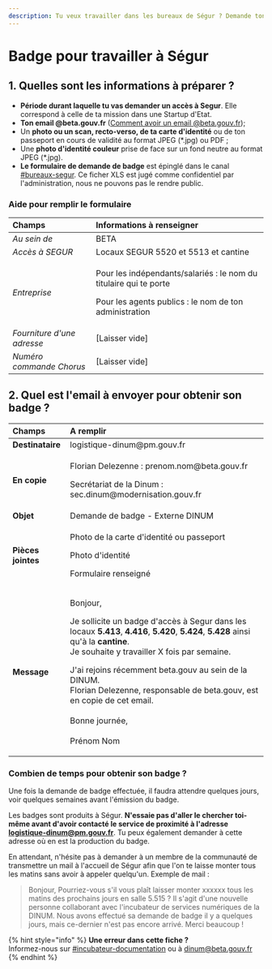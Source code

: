 ```yaml
---
description: Tu veux travailler dans les bureaux de Ségur ? Demande ton badge !
---
```


# Badge pour travailler à Ségur

## 1. Quelles sont les informations à préparer ?

* **Période durant laquelle tu vas demander un accès à Segur**. Elle correspond à celle de ta mission dans une Startup d'Etat.
* **Ton email @beta.gouv.fr** \([Comment avoir un email @beta.gouv.fr](../../../travailler-a-beta-gouv/jutilise-les-outils-de-la-communaute/emails.md)\);
* Un **photo ou un scan, recto-verso, de ta carte d'identité** ou de ton passeport en cours de validité au format JPEG \(\*.jpg\) ou PDF ;
* Une **photo d'identité couleur** prise de face sur un fond neutre au format JPEG \(\*.jpg\).
* **Le formulaire de demande de badge** est épinglé dans le canal [\#bureaux-segur](https://mattermost.incubateur.net/betagouv/channels/bureaux-segur). Ce ficher XLS est jugé comme confidentiel par l'administration, nous ne pouvons pas le rendre public.

### Aide pour remplir le formulaire

<table>
  <thead>
    <tr>
      <th style="text-align:left">Champs</th>
      <th style="text-align:left">Informations &#xE0; renseigner</th>
    </tr>
  </thead>
  <tbody>
    <tr>
      <td style="text-align:left"><em>Au sein de</em>
      </td>
      <td style="text-align:left">BETA</td>
    </tr>
    <tr>
      <td style="text-align:left"><em>Acc&#xE8;s &#xE0; SEGUR</em>
      </td>
      <td style="text-align:left">Locaux SEGUR 5520 et 5513 et cantine</td>
    </tr>
    <tr>
      <td style="text-align:left"><em>Entreprise</em>
      </td>
      <td style="text-align:left">
        <p>Pour les ind&#xE9;pendants/salari&#xE9;s : le nom du titulaire qui te
          porte</p>
        <p>Pour les agents publics : le nom de ton administration</p>
      </td>
    </tr>
    <tr>
      <td style="text-align:left"><em>Fourniture d&apos;une adresse</em>
      </td>
      <td style="text-align:left">[Laisser vide]</td>
    </tr>
    <tr>
      <td style="text-align:left"><em>Num&#xE9;ro commande Chorus</em>
      </td>
      <td style="text-align:left">[Laisser vide]</td>
    </tr>
  </tbody>
</table>

## 2. Quel est l'email à envoyer pour obtenir son badge ?

<table>
  <thead>
    <tr>
      <th style="text-align:left">Champs</th>
      <th style="text-align:left">A remplir</th>
    </tr>
  </thead>
  <tbody>
    <tr>
      <td style="text-align:left"><b>Destinataire</b>
      </td>
      <td style="text-align:left">logistique-dinum@pm.gouv.fr</td>
    </tr>
    <tr>
      <td style="text-align:left"><b>En copie</b>
      </td>
      <td style="text-align:left">
        <p>Florian Delezenne : prenom.nom@beta.gouv.fr</p>
        <p>Secr&#xE9;tariat de la Dinum : sec.dinum@modernisation.gouv.fr</p>
      </td>
    </tr>
    <tr>
      <td style="text-align:left"><b>Objet</b>
      </td>
      <td style="text-align:left">Demande de badge - Externe DINUM</td>
    </tr>
    <tr>
      <td style="text-align:left"><b>Pi&#xE8;ces jointes</b>
      </td>
      <td style="text-align:left">
        <p>Photo de la carte d&apos;identit&#xE9; ou passeport</p>
        <p>Photo d&apos;identit&#xE9;</p>
        <p>Formulaire renseign&#xE9;</p>
      </td>
    </tr>
    <tr>
      <td style="text-align:left"><b>Message</b>
      </td>
      <td style="text-align:left">
        <p>Bonjour,</p>
        <p>Je sollicite un badge d&apos;acc&#xE8;s &#xE0; Segur dans les locaux <b>5.413</b>, <b>4.416</b>, <b>5.420</b>, <b>5.424</b>, <b>5.428</b> ainsi
          qu&apos;&#xE0; la <b>cantine</b>.
          <br />Je souhaite y travailler X fois par semaine.</p>
        <p>J&apos;ai rejoins r&#xE9;cemment beta.gouv au sein de la DINUM.
          <br />Florian Delezenne, responsable de beta.gouv, est en copie de cet email.
          <br
          />
          <br />Bonne journ&#xE9;e,
          <br />
          <br />Pr&#xE9;nom Nom</p>
      </td>
    </tr>
  </tbody>
</table>

### Combien de temps pour obtenir son badge ?

Une fois la demande de badge effectuée, il faudra attendre quelques jours, voir quelques semaines avant l'émission du badge.

Les badges sont produits à Ségur. **N'essaie pas d'aller le chercher toi-même avant d'avoir contacté le service de proximité à l'adresse logistique-dinum@pm.gouv.fr**. Tu peux également demander à cette adresse où en est la production du badge.

En attendant, n'hésite pas à demander à un membre de la communauté de transmettre un mail à l'accueil de Ségur afin que l'on te laisse monter tous les matins sans avoir à appeler quelqu'un. Exemple de mail :

> Bonjour, Pourriez-vous s'il vous plaît laisser monter xxxxxx tous les matins des prochains jours en salle 5.515 ? Il s'agit d'une nouvelle personne collaborant avec l'incubateur de services numériques de la DINUM. Nous avons effectué sa demande de badge il y a quelques jours, mais ce-dernier n'est pas encore arrivé. Merci beaucoup !

{% hint style="info" %}
**Une erreur dans cette fiche ?**  
Informez-nous sur [\#incubateur-documentation](https://mattermost.incubateur.net/betagouv/channels/incubateur-documentation) ou à dinum@beta.gouv.fr
{% endhint %}


